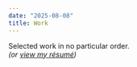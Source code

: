 ```yaml
---
date: "2025-08-08"
title: Work
---
```


Selected work in no particular order.<br>
*(or [view my résumé](/resume/))*

